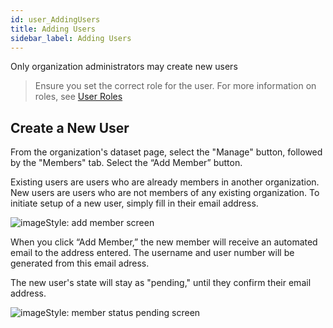 ```yaml
---
id: user_AddingUsers
title: Adding Users
sidebar_label: Adding Users
---
```

Only organization administrators may create new users

> Ensure you set the correct role for the user. For more information on roles, see [User Roles](user_UserRoles)

## Create a New User

From the organization's dataset page, select the "Manage" button, followed by the "Members" tab. Select the “Add Member” button.

Existing users are users who are already members in another organization. New users are users who are not members of any existing organization. To initiate setup of a new user, simply fill in their email address.

<img class="imageStyle" src="/docs/assets/Dataplatform/UserManagement/dataplatform_user_UserManagement_ManageUser_AddMemberRole.png" target="_blank" alt="imageStyle: add member screen"/>

When you click “Add Member,” the new member will receive an automated email to the address entered. The username and user number will be generated from this email adress.

The new user's state will stay as "pending," until they confirm their email address.

<!-- <img class="imageStyle" src="/docs/assets/Dataplatform/UserManagement/dataplatform_user_UserManagement_ManageUser_Pending.png" target="_blank" alt="imageStyle: member status pending screen"/> -->
<img class="imageStyle" src="/docs/assets/Dataplatform/UserManagement/dataplatform_user_UserManagement_ManageUser_Pending_ALT.png" target="_blank" alt="imageStyle: member status pending screen"/>